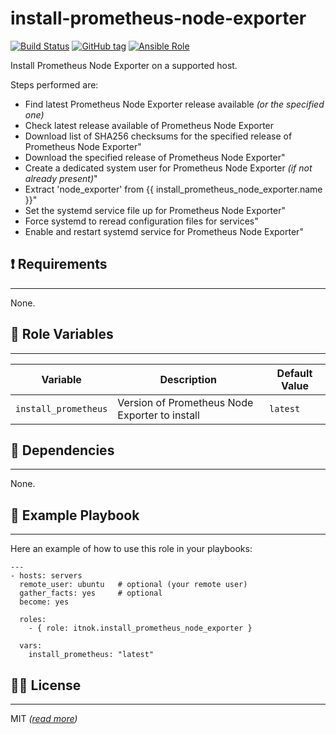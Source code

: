 install-prometheus-node-exporter
================================

[![Build Status](https://github.com/itnok/ansible-role-install-prometheus-node-exporter/workflows/CI/badge.svg)](https://github.com/itnok/ansible-role-install-prometheus-node-exporter/actions/workflows/main.yml) [![GitHub tag](https://img.shields.io/github/v/tag/itnok/ansible-role-install-prometheus-node-exporter?sort=semver)](https://github.com/itnok/ansible-role-install-prometheus-node-exporter/tags/) [![Ansible Role](https://img.shields.io/ansible/role/50087)](https://galaxy.ansible.com/itnok/install_prometheus_node_exporter)

Install Prometheus Node Exporter on a supported host.

Steps performed are:

  - Find latest Prometheus Node Exporter release available _(or the specified one)_
  - Check latest release available of Prometheus Node Exporter
  - Download list of SHA256 checksums for the specified release of Prometheus Node Exporter"
  - Download the specified release of Prometheus Node Exporter"
  - Create a dedicated system user for Prometheus Node Exporter _(if not already present)_"
  - Extract 'node_exporter' from {{ install_prometheus_node_exporter.name }}"
  - Set the systemd service file up for Prometheus Node Exporter"
  - Force systemd to reread configuration files for services"
  - Enable and restart systemd service for Prometheus Node Exporter"


## :exclamation: Requirements
-----------------------------

None.


## :abcd: Role Variables
------------------------

| Variable                        | Description                                         | Default Value       |
|---------------------------------|-----------------------------------------------------|---------------------|
| `install_prometheus`            | Version of Prometheus Node Exporter to install      | `latest`            |


## :link: Dependencies
----------------------

None.


## :notebook: Example Playbook
------------------------------

Here an example of how to use this role in your playbooks:

```
---
- hosts: servers
  remote_user: ubuntu   # optional (your remote user)
  gather_facts: yes     # optional
  become: yes

  roles:
    - { role: itnok.install_prometheus_node_exporter }

  vars:
    install_prometheus: "latest"
```

## :guardsman: License
----------------------

MIT _([read more](LICENSE.md))_
